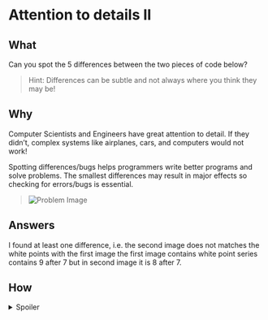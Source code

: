 # Attention to details II

## What

Can you spot the 5 differences between the two pieces of code below?

> Hint: Differences can be subtle and not always where you think they may be!

## Why

Computer Scientists and Engineers have great attention to detail. If they didn’t, complex systems like airplanes, cars, and computers would not work!

Spotting differences/bugs helps programmers write better programs and solve problems. The smallest differences may result in major effects so checking for errors/bugs is essential.

> ![Problem Image](https://github.com/s-m-quadri/learn-github/assets/88645248/5ec656fd-1e64-426e-bf01-cfa9b29eee7f)

## Answers

<!-- Instructions -->
<!-- Write answers in bold, i.s. encapsulate between four asterisks. e.g. **sample text** -->
<!-- Note: These are comments, will not show in Preview section. -->
<!--   ... Thus, you can remove, it's just for your understanding -->

I found at least one difference, i.e. the second image does not matches the white points with the first image the first image contains white point series contains 9 after 7 but in second image it is 8 after 7.

<!-- There are some intentional mistakes, you can correct them -->

## How

<details><summary>Spoiler</summary>
  
> [Explaination](https://teachinglondoncomputing.files.wordpress.com/2023/07/attention-to-detail-6_clown_solutions.pdf)
> The capital 'S' in the first line.

</details>
